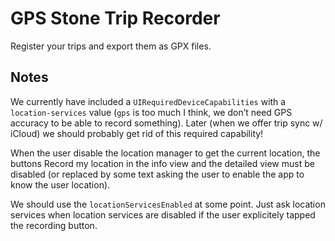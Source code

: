 # GPS Stone Trip Recorder
Register your trips and export them as GPX files.

## Notes
We currently have included a `UIRequiredDeviceCapabilities` with a `location-services`
value (`gps` is too much I think, we don’t need GPS accuracy to be able to record something).
Later (when we offer trip sync w/ iCloud) we should probably get rid of this required capability!

When the user disable the location manager to get the current location, the buttons
Record my location in the info view and the detailed view must be disabled (or replaced
by some text asking the user to enable the app to know the user location).

We should use the `locationServicesEnabled` at some point. Just ask location services
when location services are disabled if the user explicitely tapped the recording button.
